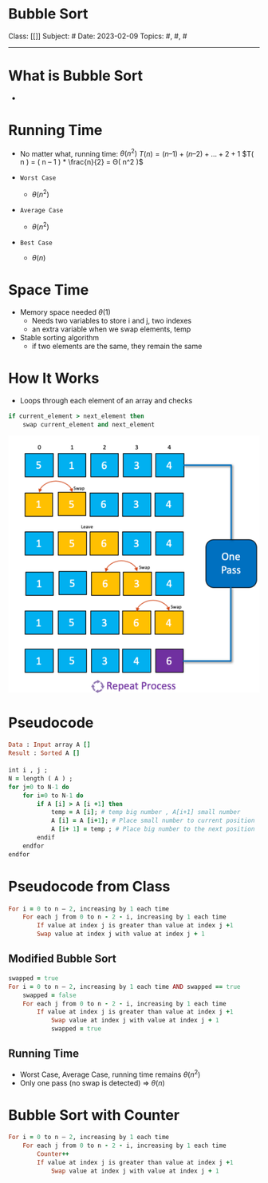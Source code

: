 # Bubble Sort
Class: [[]]
Subject: #
Date: 2023-02-09
Topics: #, #, # 

---

# What is Bubble Sort 
-

# Running Time
- No matter what, running time: $\theta (n^2)$
$T( n ) = ( n – 1 ) + ( n – 2 ) + ... + 2 + 1$
$T( n ) = ( n – 1 ) * \frac{n}{2} = Θ( n^2 )$

- `Worst Case`
	- $\theta(n^2)$
- `Average Case`
	- $\theta(n^2)$
- `Best Case`
	- $\theta(n)$

# Space Time
- Memory space needed $\theta(1)$
	- Needs two variables to store i and j, two indexes
	- an extra variable when we swap elements, temp
- Stable sorting algorithm
	- if two elements are the same, they remain the same


# How It Works
- Loops through each element of an array and checks
```ruby
if current_element > next_element then 
	swap current_element and next_element
```


![Graph](../assets/20230209111836.png)



# Pseudocode
```ruby
Data : Input array A []
Result : Sorted A []

int i , j ; 
N = length ( A ) ; 
for j=0 to N-1 do
	for i=0 to N-1 do
		if A [i] > A [i +1] then
			temp = A [i]; # temp big number , A[i+1] small number
			A [i] = A [i+1]; # Place small number to current position
			A [i+ 1] = temp ; # Place big number to the next position 
		endif
	endfor
endfor
```


# Pseudocode from Class
```ruby
For i = 0 to n – 2, increasing by 1 each time  
	For each j from 0 to n - 2 - i, increasing by 1 each time  
		If value at index j is greater than value at index j +1  
		Swap value at index j with value at index j + 1
```
## Modified Bubble Sort
```ruby
swapped = true  
For i = 0 to n – 2, increasing by 1 each time AND swapped == true  
	swapped = false  
	For each j from 0 to n - 2 - i, increasing by 1 each time  
		If value at index j is greater than value at index j +1  
			Swap value at index j with value at index j + 1  
			swapped = true
```
## Running Time
- Worst Case, Average Case, running time remains $\theta(n^2)$
- Only one pass (no swap is detected) => $\theta(n)$


# Bubble Sort with Counter

```ruby
For i = 0 to n – 2, increasing by 1 each time  
	For each j from 0 to n - 2 - i, increasing by 1 each time  
		Counter++  
		If value at index j is greater than value at index j +1  
			Swap value at index j with value at index j + 1
```